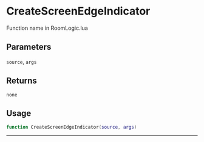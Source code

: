 # CreateScreenEdgeIndicator
Function name in RoomLogic.lua
## Parameters
`source`, `args`
## Returns
`none`
## Usage
```lua
function CreateScreenEdgeIndicator(source, args)
```
---
